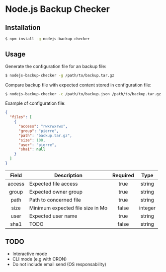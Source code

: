 # Node.js Backup Checker

## Installation

```bash
$ npm install -g nodejs-backup-checker
```

## Usage

Generate the configuration file for an backup file:

```bash
$ nodejs-backup-checker -g /path/to/backup.tar.gz
```

Compare backup file with expected content stored in configuration file:

```bash
$ nodejs-backup-checker -c /path/to/backup.json /path/to/backup.tar.gz
```

Example of configuration file:

```json
{
  "files": [
    {
      "access": "rwxrwxrwx",
      "group": "pierre",       
      "path": "backup.tar.gz",
      "size": 100,
      "user": "pierre",
      "sha1": null
    }
  ]
}
```

| Field  | Description                      | Required | Type    |
| :----: | -------------------------------- | :------: | :-----: |
| access | Expected file access             | true     | string  |
| group  | Expected owner group             | true     | string  |
| path   | Path to concerned file           | true     | string  |
| size   | Minimum expected file size in Mo | false    | integer |
| user   | Expected user name               | true     | string  |
| sha1   | TODO                             | false    | string  |

## TODO

* Interactive mode
* CLI mode (e.g with CRON)
* Do not include email send (OS responsability)
